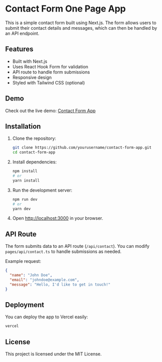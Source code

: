 # Contact Form One Page App

This is a simple contact form built using Next.js. The form allows users to submit their contact details and messages, which can then be handled by an API endpoint.

## Features

- Built with Next.js
- Uses React Hook Form for validation
- API route to handle form submissions
- Responsive design
- Styled with Tailwind CSS (optional)

## Demo

Check out the live demo: [Contact Form App](https://your-vercel-app-url.vercel.app)

## Installation

1. Clone the repository:
   ```bash
   git clone https://github.com/yourusername/contact-form-app.git
   cd contact-form-app
   ```

2. Install dependencies:
   ```bash
   npm install
   # or
   yarn install
   ```

3. Run the development server:
   ```bash
   npm run dev
   # or
   yarn dev
   ```

4. Open [http://localhost:3000](http://localhost:3000) in your browser.

## API Route

The form submits data to an API route (`/api/contact`). You can modify `pages/api/contact.ts` to handle submissions as needed.

Example request:
```json
{
  "name": "John Doe",
  "email": "johndoe@example.com",
  "message": "Hello, I'd like to get in touch!"
}
```

## Deployment

You can deploy the app to Vercel easily:
```bash
vercel
```

## License

This project is licensed under the MIT License.

